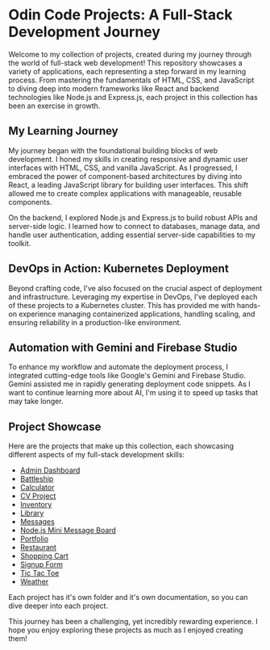 # Odin Code Projects: A Full-Stack Development Journey

Welcome to my collection of projects, created during my journey through the world of full-stack web development! This repository showcases a variety of applications, each representing a step forward in my learning process. From mastering the fundamentals of HTML, CSS, and JavaScript to diving deep into modern frameworks like React and backend technologies like Node.js and Express.js, each project in this collection has been an exercise in growth.

## My Learning Journey

My journey began with the foundational building blocks of web development. I honed my skills in creating responsive and dynamic user interfaces with HTML, CSS, and vanilla JavaScript. As I progressed, I embraced the power of component-based architectures by diving into React, a leading JavaScript library for building user interfaces. This shift allowed me to create complex applications with manageable, reusable components.

On the backend, I explored Node.js and Express.js to build robust APIs and server-side logic. I learned how to connect to databases, manage data, and handle user authentication, adding essential server-side capabilities to my toolkit.

## DevOps in Action: Kubernetes Deployment

Beyond crafting code, I've also focused on the crucial aspect of deployment and infrastructure. Leveraging my expertise in DevOps, I've deployed each of these projects to a Kubernetes cluster. This has provided me with hands-on experience managing containerized applications, handling scaling, and ensuring reliability in a production-like environment.

## Automation with Gemini and Firebase Studio

To enhance my workflow and automate the deployment process, I integrated cutting-edge tools like Google's Gemini and Firebase Studio. Gemini assisted me in rapidly generating deployment code snippets. As I want to continue learning more about AI, I'm using it to speed up tasks that may take longer.

## Project Showcase

Here are the projects that make up this collection, each showcasing different aspects of my full-stack development skills:

*   [Admin Dashboard](admin-dashboard.odin.thecodedom.com)
*   [Battleship](battleship.odin.thecodedom.com)
*   [Calculator](calculator.odin.thecodedom.com)
*   [CV Project](cv-project.odin.thecodedom.com)
*   [Inventory](inventory.odin.thecodedom.com)
*   [Library](library.odin.thecodedom.com)
*   [Messages](messages.odin.thecodedom.com)
*   [Node.js Mini Message Board](nodejs-mini-message-board.odin.thecodedom.com)
*   [Portfolio](portfolio.odin.thecodedom.com)
*   [Restaurant](restaurant.odin.thecodedom.com)
*   [Shopping Cart](shopping-cart.odin.thecodedom.com)
*   [Signup Form](signup-form.odin.thecodedom.com)
*   [Tic Tac Toe](tictactoe.odin.thecodedom.com)
*   [Weather](weather.odin.thecodedom.com)

Each project has it's own folder and it's own documentation, so you can dive deeper into each project.

This journey has been a challenging, yet incredibly rewarding experience. I hope you enjoy exploring these projects as much as I enjoyed creating them!